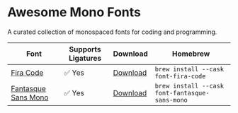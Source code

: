 # Awesome Mono Fonts

A curated collection of monospaced fonts for coding and programming.

| Font                                                             | Supports Ligatures | Download                                                              | Homebrew                                       |
| ---------------------------------------------------------------- | ------------------ | --------------------------------------------------------------------- | ---------------------------------------------- |
| [Fira Code](https://github.com/tonsky/FiraCode)                  | ✅ Yes             | [Download](https://github.com/tonsky/FiraCode/releases/latest)        | `brew install --cask font-fira-code`           |
| [Fantasque Sans Mono](https://github.com/belluzj/fantasque-sans) | ✅ Yes             | [Download](https://github.com/belluzj/fantasque-sans/releases/latest) | `brew install --cask font-fantasque-sans-mono` |

<!-- ## Installing with Homebrew -->

